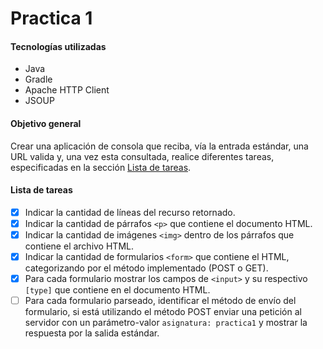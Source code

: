 # Practica 1

#### Tecnologías utilizadas
- Java
- Gradle
- Apache HTTP Client
- JSOUP

#### Objetivo general

Crear una aplicación de consola que reciba, vía la entrada estándar, una URL valida y, una vez esta consultada, realice diferentes tareas, especificadas en la sección [Lista de tareas](#lista-de-tareas).

#### Lista de tareas

- [X] Indicar la cantidad de líneas del recurso retornado.
- [X] Indicar la cantidad de párrafos `<p>` que contiene el documento HTML.
- [X] Indicar la cantidad de imágenes `<img>` dentro de los párrafos que contiene el archivo HTML.
- [X] Indicar la cantidad de formularios `<form>` que contiene el HTML, categorizando por el método implementado (POST o GET).
- [X] Para cada formulario mostrar los campos de `<input>` y su respectivo `[type]` que contiene en el documento HTML.
- [ ] Para cada formulario parseado, identificar el método de envío del formulario, si está utilizando el método POST enviar una petición al servidor con un parámetro-valor `asignatura: practica1` y mostrar la respuesta por la salida estándar.
